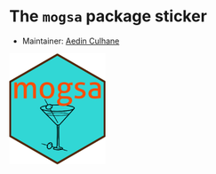 # The `mogsa` package sticker

* Maintainer: [Aedin Culhane](https://github.com/aedin/)

<img src=mogsa.png height="200">

